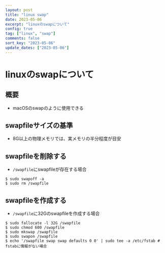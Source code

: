 ```yaml
---
layout: post
title: "linux swap"
date: 2023-05-06
excerpt: "linuxのswapについて"
config: true
tag: ["linux", "swap"]
comments: false
sort_key: "2023-05-06"
update_dates: ["2023-05-06"]
---
```


# linuxのswapについて

## 概要
 - macOSのswapのように使用できる

## swapfileサイズの基準
 - 8G以上の物理メモリでは、実メモリの半分程度が目安

## swapfileを削除する
 - `/swapfile`にswapfileが存在する場合

```console
$ sudo swapoff -a
$ sudo rm /swapfile
```

## swapfileを作成する
 - `/swapfile`に32Gのswapfileを作成する場合

```console
$ sudo fallocate -l 32G /swapfile
$ sudo chmod 600 /swapfile
$ sudo mkswap /swapfile
$ sudo swapon /swapfile
$ echo '/swapfile swap swap defaults 0 0' | sudo tee -a /etc/fstab # fstabに情報がない場合
```
